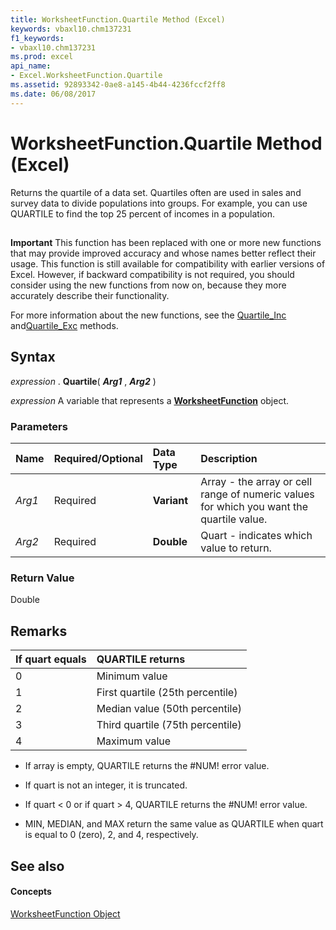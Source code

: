 ```yaml
---
title: WorksheetFunction.Quartile Method (Excel)
keywords: vbaxl10.chm137231
f1_keywords:
- vbaxl10.chm137231
ms.prod: excel
api_name:
- Excel.WorksheetFunction.Quartile
ms.assetid: 92893342-0ae8-a145-4b44-4236fccf2ff8
ms.date: 06/08/2017
---
```



# WorksheetFunction.Quartile Method (Excel)

Returns the quartile of a data set. Quartiles often are used in sales and survey data to divide populations into groups. For example, you can use QUARTILE to find the top 25 percent of incomes in a population.


## 


 **Important**  This function has been replaced with one or more new functions that may provide improved accuracy and whose names better reflect their usage. This function is still available for compatibility with earlier versions of Excel. However, if backward compatibility is not required, you should consider using the new functions from now on, because they more accurately describe their functionality.

For more information about the new functions, see the [Quartile_Inc](Excel.WorksheetFunction.Quartile_Inc.md) and[Quartile_Exc](Excel.WorksheetFunction.Quartile_Exc.md) methods.


## Syntax

 _expression_ . **Quartile**( **_Arg1_** , **_Arg2_** )

 _expression_ A variable that represents a **[WorksheetFunction](Excel.WorksheetFunction.md)** object.


### Parameters



|**Name**|**Required/Optional**|**Data Type**|**Description**|
|:-----|:-----|:-----|:-----|
| _Arg1_|Required| **Variant**|Array - the array or cell range of numeric values for which you want the quartile value.|
| _Arg2_|Required| **Double**|Quart - indicates which value to return.|

### Return Value

Double


## Remarks



|**If quart equals**|**QUARTILE returns**|
|:-----|:-----|
|0|Minimum value|
|1|First quartile (25th percentile)|
|2|Median value (50th percentile)|
|3|Third quartile (75th percentile)|
|4|Maximum value|

- If array is empty, QUARTILE returns the #NUM! error value.
    
- If quart is not an integer, it is truncated.
    
- If quart < 0 or if quart > 4, QUARTILE returns the #NUM! error value.
    
- MIN, MEDIAN, and MAX return the same value as QUARTILE when quart is equal to 0 (zero), 2, and 4, respectively.
    

## See also


#### Concepts


[WorksheetFunction Object](Excel.WorksheetFunction.md)

